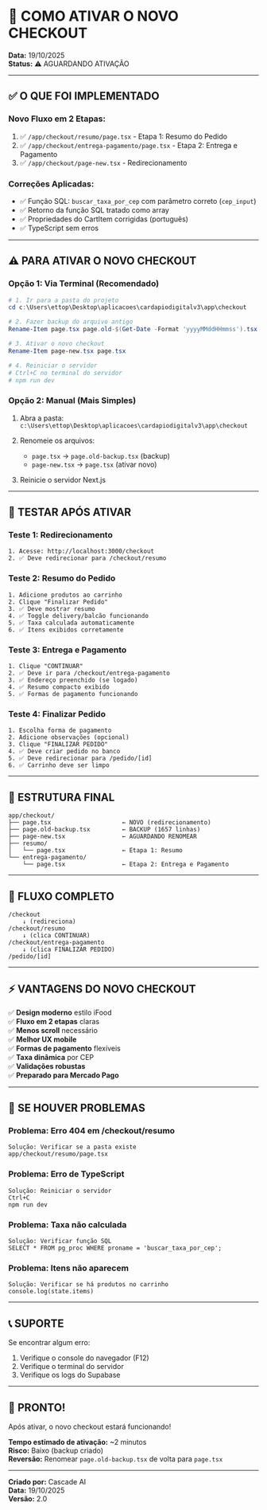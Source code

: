 # 🚀 COMO ATIVAR O NOVO CHECKOUT

**Data:** 19/10/2025  
**Status:** ⚠️ AGUARDANDO ATIVAÇÃO

---

## ✅ O QUE FOI IMPLEMENTADO

### **Novo Fluxo em 2 Etapas:**
1. ✅ `/app/checkout/resumo/page.tsx` - Etapa 1: Resumo do Pedido
2. ✅ `/app/checkout/entrega-pagamento/page.tsx` - Etapa 2: Entrega e Pagamento
3. ✅ `/app/checkout/page-new.tsx` - Redirecionamento

### **Correções Aplicadas:**
- ✅ Função SQL: `buscar_taxa_por_cep` com parâmetro correto (`cep_input`)
- ✅ Retorno da função SQL tratado como array
- ✅ Propriedades do CartItem corrigidas (português)
- ✅ TypeScript sem erros

---

## ⚠️ PARA ATIVAR O NOVO CHECKOUT

### **Opção 1: Via Terminal (Recomendado)**

```powershell
# 1. Ir para a pasta do projeto
cd c:\Users\ettop\Desktop\aplicacoes\cardapiodigitalv3\app\checkout

# 2. Fazer backup do arquivo antigo
Rename-Item page.tsx page.old-$(Get-Date -Format 'yyyyMMddHHmmss').tsx

# 3. Ativar o novo checkout
Rename-Item page-new.tsx page.tsx

# 4. Reiniciar o servidor
# Ctrl+C no terminal do servidor
# npm run dev
```

### **Opção 2: Manual (Mais Simples)**

1. Abra a pasta: `c:\Users\ettop\Desktop\aplicacoes\cardapiodigitalv3\app\checkout`

2. Renomeie os arquivos:
   - `page.tsx` → `page.old-backup.tsx` (backup)
   - `page-new.tsx` → `page.tsx` (ativar novo)

3. Reinicie o servidor Next.js

---

## 🧪 TESTAR APÓS ATIVAR

### **Teste 1: Redirecionamento**
```
1. Acesse: http://localhost:3000/checkout
2. ✅ Deve redirecionar para /checkout/resumo
```

### **Teste 2: Resumo do Pedido**
```
1. Adicione produtos ao carrinho
2. Clique "Finalizar Pedido"
3. ✅ Deve mostrar resumo
4. ✅ Toggle delivery/balcão funcionando
5. ✅ Taxa calculada automaticamente
6. ✅ Itens exibidos corretamente
```

### **Teste 3: Entrega e Pagamento**
```
1. Clique "CONTINUAR"
2. ✅ Deve ir para /checkout/entrega-pagamento
3. ✅ Endereço preenchido (se logado)
4. ✅ Resumo compacto exibido
5. ✅ Formas de pagamento funcionando
```

### **Teste 4: Finalizar Pedido**
```
1. Escolha forma de pagamento
2. Adicione observações (opcional)
3. Clique "FINALIZAR PEDIDO"
4. ✅ Deve criar pedido no banco
5. ✅ Deve redirecionar para /pedido/[id]
6. ✅ Carrinho deve ser limpo
```

---

## 📁 ESTRUTURA FINAL

```
app/checkout/
├── page.tsx                    ← NOVO (redirecionamento)
├── page.old-backup.tsx         ← BACKUP (1657 linhas)
├── page-new.tsx                ← AGUARDANDO RENOMEAR
├── resumo/
│   └── page.tsx                ← Etapa 1: Resumo
└── entrega-pagamento/
    └── page.tsx                ← Etapa 2: Entrega e Pagamento
```

---

## 🔄 FLUXO COMPLETO

```
/checkout
    ↓ (redireciona)
/checkout/resumo
    ↓ (clica CONTINUAR)
/checkout/entrega-pagamento
    ↓ (clica FINALIZAR PEDIDO)
/pedido/[id]
```

---

## ⚡ VANTAGENS DO NOVO CHECKOUT

✅ **Design moderno** estilo iFood  
✅ **Fluxo em 2 etapas** claras  
✅ **Menos scroll** necessário  
✅ **Melhor UX mobile**  
✅ **Formas de pagamento** flexíveis  
✅ **Taxa dinâmica** por CEP  
✅ **Validações robustas**  
✅ **Preparado para Mercado Pago**  

---

## 🐛 SE HOUVER PROBLEMAS

### **Problema: Erro 404 em /checkout/resumo**
```
Solução: Verificar se a pasta existe
app/checkout/resumo/page.tsx
```

### **Problema: Erro de TypeScript**
```
Solução: Reiniciar o servidor
Ctrl+C
npm run dev
```

### **Problema: Taxa não calculada**
```
Solução: Verificar função SQL
SELECT * FROM pg_proc WHERE proname = 'buscar_taxa_por_cep';
```

### **Problema: Itens não aparecem**
```
Solução: Verificar se há produtos no carrinho
console.log(state.items)
```

---

## 📞 SUPORTE

Se encontrar algum erro:
1. Verifique o console do navegador (F12)
2. Verifique o terminal do servidor
3. Verifique os logs do Supabase

---

## 🎉 PRONTO!

Após ativar, o novo checkout estará funcionando!

**Tempo estimado de ativação:** ~2 minutos  
**Risco:** Baixo (backup criado)  
**Reversão:** Renomear `page.old-backup.tsx` de volta para `page.tsx`

---

**Criado por:** Cascade AI  
**Data:** 19/10/2025  
**Versão:** 2.0
